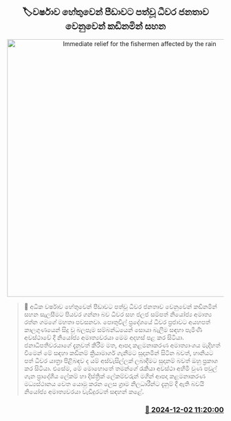 <p align='center'><b><h2 align='center' title='Immediate relief for the fishermen affected by the rain'>🏷වර්ෂාව හේතුවෙන් පීඩාවට පත්වූ ධීවර ජනතාව වෙනුවෙන් කඩිනමින් සහන </h2></b></p>
<p align='center'><img src='https://helakuru.sgp1.cdn.digitaloceanspaces.com/esana/images/lib/fishermrn-archived.jpg' width='600' alt='Immediate relief for the fishermen affected by the rain'></p>

>📝 අධික වර්ෂාව හේතුවෙන් පීඩාවට පත්වූ ධීවර ජනතාව වෙනුවෙන් කඩිනමින් සහන සැලසීමට පියවර ගන්නා බව ධීවර සහ ජලජ සම්පත් නියෝජ්‍ය අමාත්‍ය රත්න ගමගේ මහතා පවසනවා.
පොතුවිල් ප්‍රදේශයේ ධීවර ප්‍රජාවට අයහපත් කාලගුණයෙන් සිදු වු බලපෑම සම්බන්ධයෙන් සොයා බැලීම සඳහා පැමිණි අවස්ථාවේ දී නියෝජ්‍ය අමාත්‍යවරයා මෙම අදහස් පළ කර සිටියා.
ජනාධිපතිවරයාගේ දැනුවත් කිරීම මත, ආපදා කළමනාකරණ අමාත්‍යාංශය මැදිහත් වීමෙන් මේ සඳහා කඩිනම් ක්‍රියාමාර්ග ගැනීමට සූදානමින් සිටින බවත්, හානියට පත් ධීවර යාත්‍රා පිළිබඳව ද යම් අස්වැසිල්ලක් ලබාදීමට සුදානම් බවත් ඔහු ප්‍රකාශ කර සිටියා.
එසේම, මේ මොහොතේ තමන්ගේ රැකියා අවස්ථා අහිමි වුණ පවුල් ගැන ප්‍රාදේශීය ලේකම් හා දිස්ත්‍රික් ලේකම්වරුන් මගින් ආපදා කළමනාකරණ මධ්‍යස්ථානය වෙත යොමු කරන ලෙස ග්‍රාම නිලධාරීන්ට දැනුම් දී ඇති බවයි නියෝජ්‍ය අමාත්‍යවරයා වැඩිදුරටත් සඳහන් කළේ.


<h3 align='right'><a href='https://www.helakuru.lk/esana/p/105591/'>📅 2024-12-02 11:20:00</a></h3>
